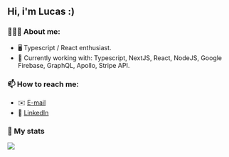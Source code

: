 ## Hi, i'm Lucas :)

### 🙋🏽‍♂️ About me:
- 🖥️ Typescript / React enthusiast.
- 🔭 Currently working with: Typescript, NextJS, React, NodeJS, Google Firebase, GraphQL, Apollo, Stripe API.

### 📫 How to reach me:
-  ✉️ [E-mail](mailto:lucas.ol.tnr@gmail.com)
-  🔷 [LinkedIn](https://www.linkedin.com/in/lucas-ten%C3%B3rio-74502a1a1/)

### 📝 My stats
<a href="https://github.com/lucastnr">
  <img align="center" src="https://github-readme-stats.vercel.app/api?username=lucastnr&show_icons=true" />
</a>
